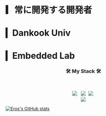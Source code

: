 # ▎常に開発する開発者<br>
# ▎Dankook Univ
# ▎Embedded Lab

<h3 align="center"><b>🛠 My Stack 🛠</b></h3>
</br>
<p align="center">
<!-- <img src="https://img.shields.io/badge/Android-3DDC84?style=flat-square&logo=Android&logoColor=white"/></a> &nbsp -->
<img src="https://img.shields.io/badge/c++-00599C?style=flat-square&logo=c%2B%2B&logoColor=white"/></a> &nbsp 
<img src="https://img.shields.io/badge/Adobe Photoshop-31A8FF?style=flat-square&logo=Adobe Photoshop&logoColor=white"/>&nbsp 
<img src="https://img.shields.io/badge/Python-3776AB?style=flat-square&logo=Python&logoColor=white"/>&nbsp <br>
<a href="mailto:guangxun0621@gmail.com" target="_blank"><img src="https://img.shields.io/badge/Email-#EA4335?style=flat-square&logo=Vimeo&logoColor=white"/></a></p>

[![Eros's GitHub stats](https://github-readme-stats.vercel.app/api?username=ErosBryant&show_icons=true&theme=graywhite)](https://github.com/anuraghazra/github-readme-stats)

